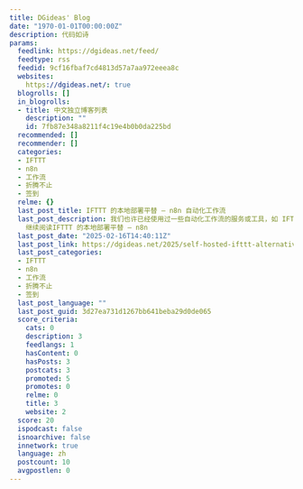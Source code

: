 ```yaml
---
title: DGideas' Blog
date: "1970-01-01T00:00:00Z"
description: 代码如诗
params:
  feedlink: https://dgideas.net/feed/
  feedtype: rss
  feedid: 9cf16fbaf7cd4813d57a7aa972eeea8c
  websites:
    https://dgideas.net/: true
  blogrolls: []
  in_blogrolls:
  - title: 中文独立博客列表
    description: ""
    id: 7fb87e348a8211f4c19e4b0b0da225bd
  recommended: []
  recommender: []
  categories:
  - IFTTT
  - n8n
  - 工作流
  - 折腾不止
  - 签到
  relme: {}
  last_post_title: IFTTT 的本地部署平替 – n8n 自动化工作流
  last_post_description: 我们也许已经使用过一些自动化工作流的服务或工具，如 IFTTT 或 iOS 系统中的快捷指令。这些服务可在某些…
    继续阅读IFTTT 的本地部署平替 – n8n
  last_post_date: "2025-02-16T14:40:11Z"
  last_post_link: https://dgideas.net/2025/self-hosted-ifttt-alternative-n8n/
  last_post_categories:
  - IFTTT
  - n8n
  - 工作流
  - 折腾不止
  - 签到
  last_post_language: ""
  last_post_guid: 3d27ea731d1267bb641beba29d0de065
  score_criteria:
    cats: 0
    description: 3
    feedlangs: 1
    hasContent: 0
    hasPosts: 3
    postcats: 3
    promoted: 5
    promotes: 0
    relme: 0
    title: 3
    website: 2
  score: 20
  ispodcast: false
  isnoarchive: false
  innetwork: true
  language: zh
  postcount: 10
  avgpostlen: 0
---
```

